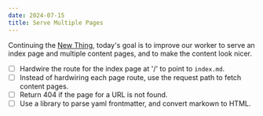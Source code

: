 ```yaml
---
date: 2024-07-15
title: Serve Multiple Pages
---
```


Continuing the [New Thing](new-thing), today's goal is to improve our worker to serve an index page and multiple content pages, and to make the content look nicer.

- [ ] Hardwire the route for the index page at '/' to point to `index.md`.
- [ ] Instead of hardwiring each page route, use the request path to fetch content pages.
- [ ] Return 404 if the page for a URL is not found.
- [ ] Use a library to parse yaml frontmatter, and convert markown to HTML.